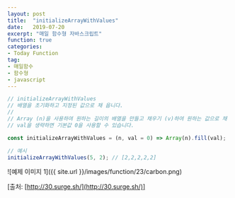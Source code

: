 ```yaml
---
layout: post
title:  "initializeArrayWithValues"
date:   2019-07-20
excerpt: "매일 함수형 자바스크립트"
function: true
categories:
- Today Function
tag:
- 매일함수
- 함수형
- javascript
---
```


```javascript
// initializeArrayWithValues
// 배열을 초기화하고 지정된 값으로 채 웁니다.
// 
// Array (n)을 사용하여 원하는 길이의 배열을 만들고 채우기 (v)하여 원하는 값으로 채 웁니다.
// val을 생략하면 기본값 0을 사용할 수 있습니다.

const initializeArrayWithValues = (n, val = 0) => Array(n).fill(val);

// 예시
initializeArrayWithValues(5, 2); // [2,2,2,2,2]
```

![예제 이미지 1]({{ site.url }}/images/function/23/carbon.png)

[출처: [http://30.surge.sh/](http://30.surge.sh/)]
